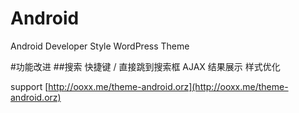 Android
=======

Android Developer Style WordPress Theme

#功能改进
##搜索
快捷键 / 直接跳到搜索框
AJAX 结果展示
样式优化

support [http://ooxx.me/theme-android.orz](http://ooxx.me/theme-android.orz)